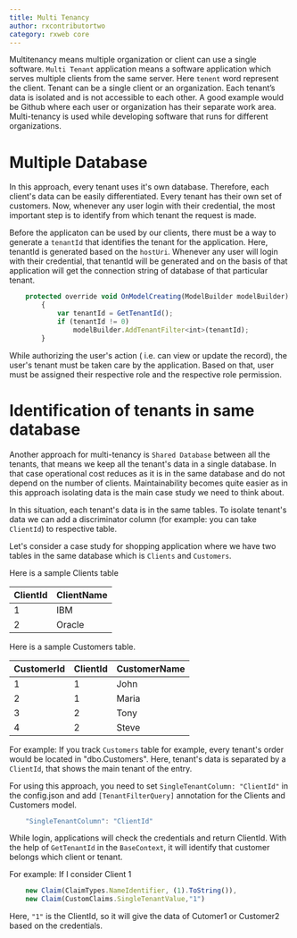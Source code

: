 ```yaml
---
title: Multi Tenancy
author: rxcontributortwo
category: rxweb core
---
```


Multitenancy means multiple organization or client can use a single software. `Multi Tenant` application means a software application which serves multiple clients from the same server. Here `tenent` word represent the client. Tenant can be a single client or an organization. Each tenant’s data is isolated and is not accessible to each other. A good example would be Github where each user or organization has their separate work area. Multi-tenancy is used while developing software that runs for different organizations.

# Multiple Database

In this approach, every tenant uses it's own database. Therefore, each client's data can be easily differentiated. Every tenant has their own set of customers. Now, whenever any user login with their credential, the most important step is to identify from which tenant the request is made.

Before the applicaton can be used by our clients, there must be a way to generate a `tenantId` that identifies the tenant for the application. Here, tenantId is generated based on the `hostUri`. Whenever any user will login with their credential, that tenantId will be generated and on the basis of that application will get the connection string of database of that particular tenant.

```js
    protected override void OnModelCreating(ModelBuilder modelBuilder)
        {
            var tenantId = GetTenantId();
            if (tenantId != 0)
                modelBuilder.AddTenantFilter<int>(tenantId);
        }
```

While authorizing the user's action ( i.e. can view or update the record), the user's tenant must be taken care by the application. Based on that, user must be assigned their respective role and the respective role permission. 

# Identification of tenants in same database

Another approach for multi-tenancy is `Shared Database` between all the tenants, that means we keep all the tenant's data in a single database. In that case operational cost reduces as it is in the same database and do not depend on the number of clients. Maintainability becomes quite easier as in this approach isolating data is the main case study we need to think about. 

In this situation, each tenant's data is in the same tables. To isolate tenant's data we can add a discriminator column (for example: you can take `ClientId`) to respective table.

Let's consider a case study for shopping application where we have two tables in the same database which is `Clients` and `Customers`. 

Here is a sample Clients table

| ClientId | ClientName |
| ----------- | ----------- |
| 1 | IBM |
| 2 | Oracle |

Here is a sample Customers table.

| CustomerId | ClientId | CustomerName |
| ----------- | ----------- | ----------- |
| 1 | 1 | John |
| 2 | 1 | Maria |
| 3 | 2 | Tony |
| 4 | 2 | Steve |

For example: If you track `Customers` table for example, every tenant's order would be located in "dbo.Customers". Here, tenant's data is separated by a `ClientId`, that shows the main tenant of the entry. 

For using this approach, you need to set `SingleTenantColumn: "ClientId"` in the config.json and add `[TenantFilterQuery]` annotation for the Clients and Customers model. 

```js
    "SingleTenantColumn": "ClientId"
```

While login, applications will check the credentials and return ClientId. With the help of `GetTenantId` in the `BaseContext`, it will identify that customer belongs which client or tenant.

For example: If I consider Client 1

```js
    new Claim(ClaimTypes.NameIdentifier, (1).ToString()),
    new Claim(CustomClaims.SingleTenantValue,"1")
```

Here, `"1"` is the ClientId, so it will give the data of Cutomer1 or Customer2 based on the credentials.
